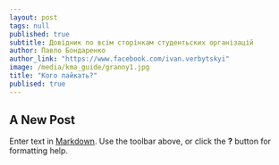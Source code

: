 ```yaml
---
layout: post
tags: null
published: true
subtitle: Довідник по всім сторінкам студентьских організацій
author: Павло Бондаренко
author_link: "https://www.facebook.com/ivan.verbytskyi"
image: /media/kma_guide/granny1.jpg
title: "Кого лайкать?"
publised: true
---
```


## A New Post

Enter text in [Markdown](http://daringfireball.net/projects/markdown/). Use the toolbar above, or click the **?** button for formatting help.
